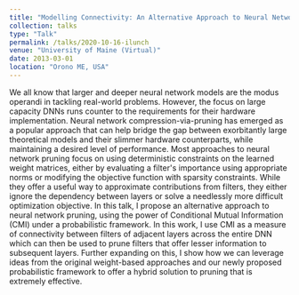 ```yaml
---
title: "Modelling Connectivity: An Alternative Approach to Neural Network Compression"
collection: talks
type: "Talk"
permalink: /talks/2020-10-16-ilunch
venue: "University of Maine (Virtual)"
date: 2013-03-01
location: "Orono ME, USA"
---
```


We all know that larger and deeper neural network models are the modus operandi in tackling real-world problems. However, the focus on large capacity DNNs runs counter to the requirements for their hardware implementation.
Neural network compression-via-pruning has emerged as a popular approach that can help bridge the gap between exorbitantly large theoretical models and their slimmer hardware counterparts, while maintaining a desired level of performance.
Most approaches to neural network pruning focus on using deterministic constraints on the learned weight matrices, either by evaluating a filter's importance using appropriate norms or modifying the objective function with sparsity constraints.
While they offer a useful way to approximate contributions from filters, they either ignore the dependency between layers or solve a needlessly more difficult optimization objective.
In this talk, I propose an alternative approach to neural network pruning, using the power of Conditional Mutual Information (CMI) under a probabilistic framework.
In this work, I use CMI as a measure of connectivity between filters of adjacent layers across the entire DNN which can then be used to prune filters that offer lesser information to subsequent layers.
Further expanding on this, I show how we can leverage ideas from the original weight-based approaches and our newly proposed probabilistic framework to offer a hybrid solution to pruning that is extremely effective.
